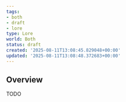 ```yaml
---
tags:
- both
- draft
- lore
type: Lore
world: Both
status: draft
created: '2025-08-11T13:08:45.829048+00:00'
updated: '2025-08-11T13:08:48.372683+00:00'
---
```



## Overview

TODO
